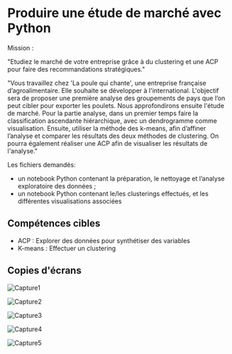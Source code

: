 # Produire une étude de marché avec Python

Mission : 

"Etudiez le marché de votre entreprise grâce à du clustering et une ACP pour faire des recommandations stratégiques."

"Vous travaillez chez 'La poule qui chante', une entreprise française d’agroalimentaire. Elle souhaite se développer à l'international. L'objectif sera de proposer une première analyse des groupements de pays que l’on peut cibler pour exporter les poulets. Nous approfondirons ensuite l'étude de marché. Pour la partie analyse, dans un premier temps faire la classification ascendante hiérarchique, avec un dendrogramme comme visualisation. Ensuite, utiliser la méthode des k-means, afin d’affiner l’analyse et comparer les résultats des deux méthodes de clustering. On pourra également réaliser une ACP afin de visualiser les résultats de l'analyse."

Les fichiers demandés:

- un notebook Python contenant la préparation, le nettoyage et l’analyse exploratoire des données ;
- un notebook Python contenant le/les clusterings effectués, et les différentes visualisations associées 


## Compétences cibles


 - ACP : Explorer des données pour synthétiser des variables
 - K-means : Effectuer un clustering 


## Copies d'écrans

![Capture1](https://github.com/JenniferLeuriot/Etude_de_marche_Python/assets/138499241/f0fd90bf-2d8b-4366-bff3-545e85e7b6a3)

![Capture2](https://github.com/JenniferLeuriot/Etude_de_marche_Python/assets/138499241/7cc42476-6f63-4df1-8cdb-3b41052486b5)

![Capture3](https://github.com/JenniferLeuriot/Etude_de_marche_Python/assets/138499241/851c1e7e-a76c-4149-9c78-e1d96bdda55e)

![Capture4](https://github.com/JenniferLeuriot/Etude_de_marche_Python/assets/138499241/c5206ae7-c94d-465e-9c5a-9f9aa3aa4c0d)

![Capture5](https://github.com/JenniferLeuriot/Etude_de_marche_Python/assets/138499241/63902146-e24c-4d47-95e4-bcfdc9ea6300)


